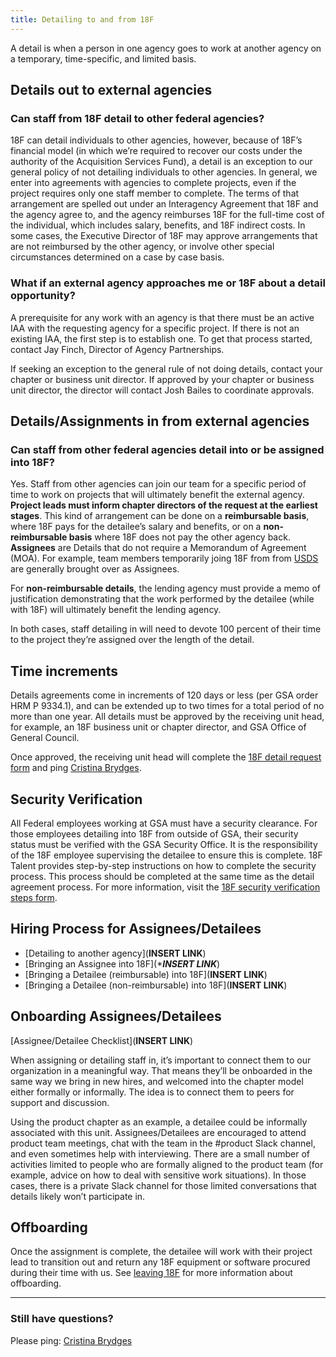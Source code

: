 ```yaml
---
title: Detailing to and from 18F
---
```


A detail is when a person in one agency goes to work at another agency on a temporary, time-specific, and limited basis.

## Details out to external agencies

### Can staff from 18F detail to other federal agencies?

18F can detail individuals to other agencies, however, because of 18F’s financial model (in which we’re required to recover our costs under the authority of the Acquisition Services Fund), a detail is an exception to our general policy of not detailing individuals to other agencies. In general, we enter into agreements with agencies to complete projects, even if the project requires only one staff member to complete. The terms of that arrangement are spelled out under an Interagency Agreement that 18F and the agency agree to, and the agency reimburses 18F for the full-time cost of the individual, which includes salary, benefits, and 18F indirect costs. In some cases, the Executive Director of 18F may approve arrangements that are not reimbursed by the other agency, or involve other special circumstances determined on a case by case basis.

### What if an external agency approaches me or 18F about a detail opportunity?

A prerequisite for any work with an agency is that there must be an active IAA with the requesting agency for a specific project. If there is not an existing IAA, the first step is to establish one. To get that process started, contact Jay Finch, Director of Agency Partnerships.

If seeking an exception to the general rule of not doing details, contact your chapter or business unit director.  If approved by your chapter or business unit director, the director will contact Josh Bailes to coordinate approvals. 

## Details/Assignments in from external agencies

### Can staff from other federal agencies detail into or be assigned into 18F?

Yes. Staff from other agencies can join our team for a specific period of time to work on projects that will ultimately benefit the external agency.  **Project leads must inform chapter directors of the request at the earliest stages**.  This kind of arrangement can be done on a **reimbursable basis**, where 18F pays for the detailee’s salary and benefits, or on a **non-reimbursable basis** where 18F does not pay the other agency back.  **Assignees** are Details that do not require a Memorandum of Agreement (MOA).  For example, team members temporarily joing 18F from from [USDS](https://www.whitehouse.gov/participate/united-states-digital-service) are generally brought over as Assignees.

For **non-reimbursable details**, the lending agency must provide a memo of justification demonstrating that the work performed by the detailee (while with 18F) will ultimately benefit the lending agency.

In both cases, staff detailing in will need to devote 100 percent of their time to the project they’re assigned over the length of the detail.



## Time increments

Details agreements come in increments of 120 days or less (per GSA order HRM P 9334.1), and can be extended up to two times for a total period of no more than one year. All details must be approved by the receiving unit head, for example, an 18F business unit or chapter director, and GSA Office of General Council.

Once approved, the receiving unit head will complete the [18F detail request form](https://docs.google.com/a/gsa.gov/forms/d/18F2xfXUwiaLkBRJYov53OnjJ4_lMX0QBlTJ_tV9cojw/viewform) and ping [Cristina Brydges](https://gsa-tts.slack.com/team/cristina).

## Security Verification

All Federal employees working at GSA must have a security clearance. For those employees detailing into 18F from outside of GSA, their security status must be verified with the GSA Security Office. It is the responsibility of the 18F employee supervising the detailee to ensure this is complete. 18F Talent provides step-by-step instructions on how to complete the security process. This process should be completed at the same time as the detail agreement process.  For more information, visit the [18F security verification steps form](https://docs.google.com/document/d/1xX4ro1bm4TtcJpqoz0TbXlpDhiaxLf4coBFg61GPQ9g/edit#heading=h.1jfe24syhsou).

## Hiring Process for Assignees/Detailees

  - [Detailing to another agency](****INSERT LINK****)
  - [Bringing an Assignee into 18F](****INSERT LINK***)
  - [Bringing a Detailee (reimbursable) into 18F](****INSERT LINK****)
  - [Bringing a Detailee (non-reimbursable) into 18F](****INSERT LINK****)

## Onboarding Assignees/Detailees

[Assignee/Detailee Checklist](****INSERT LINK****)

When assigning or detailing staff in, it’s important to connect them to our organization in a meaningful way. That means they’ll be onboarded in the same way we bring in new hires, and welcomed into the chapter model either formally or informally. The idea is to connect them to peers for support and discussion.

Using the product chapter as an example, a detailee could be informally associated with this unit. Assignees/Detailees are encouraged to attend product team meetings, chat with the team in the #product Slack channel, and even sometimes help with interviewing. There are a small number of activities limited to people who are formally aligned to the product team (for example, advice on how to deal with sensitive work situations). In those cases, there is a private Slack channel for those limited conversations that details likely won’t participate in.

## Offboarding

Once the assignment is complete, the detailee will work with their project lead to transition out and return any 18F equipment or software procured during their time with us. See [leaving 18F](/leaving-18f/) for more information about offboarding.

--------------------------------------------------------------------------------

### Still have questions?

Please ping: [Cristina Brydges](https://gsa-tts.slack.com/team/cristina)
